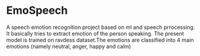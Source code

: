 # EmoSpeech
A speech emotion recognition project based on ml and speech prrocessing.
It basically tries to extract emotion of the person speaking. The present model is trained on ravdess dataset.The emotions are classified into 4 main emotions (namely neutral, anger, happy and calm)
